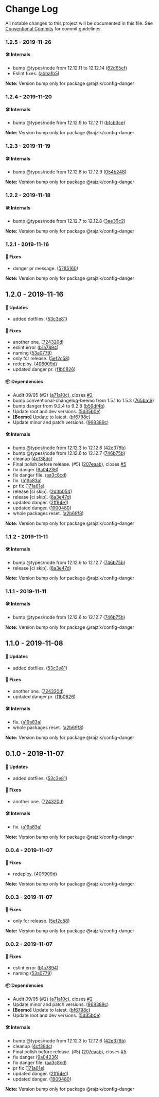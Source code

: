 # Change Log

All notable changes to this project will be documented in this file.
See [Conventional Commits](https://conventionalcommits.org) for commit guidelines.

### 1.2.5 - 2019-11-26

#### 🛠 Internals

- bump @types/node from 12.12.11 to 12.12.14 ([62d65ef](https://github.com/rajzik/lumos/commit/62d65ef))
- Eslint fixes. ([abba1b5](https://github.com/rajzik/lumos/commit/abba1b5))

**Note:** Version bump only for package @rajzik/config-danger





### 1.2.4 - 2019-11-20

#### 🛠 Internals

- bump @types/node from 12.12.9 to 12.12.11 ([b1cb3ce](https://github.com/rajzik/lumos/commit/b1cb3ce))

**Note:** Version bump only for package @rajzik/config-danger





### 1.2.3 - 2019-11-19

#### 🛠 Internals

- bump @types/node from 12.12.8 to 12.12.9 ([054b248](https://github.com/rajzik/lumos/commit/054b248))

**Note:** Version bump only for package @rajzik/config-danger





### 1.2.2 - 2019-11-18

#### 🛠 Internals

- bump @types/node from 12.12.7 to 12.12.8 ([3ae36c2](https://github.com/rajzik/lumos/commit/3ae36c2))

**Note:** Version bump only for package @rajzik/config-danger





### 1.2.1 - 2019-11-16

#### 🐞 Fixes

- danger pr message. ([5785160](https://github.com/rajzik/lumos/commit/5785160))

**Note:** Version bump only for package @rajzik/config-danger





## 1.2.0 - 2019-11-16

#### 🚀 Updates

- added dotfiles. ([53c3e81](https://github.com/rajzik/lumos/commit/53c3e81))

#### 🐞 Fixes

- another one. ([724320d](https://github.com/rajzik/lumos/commit/724320d))
- eslint error ([b1a7894](https://github.com/rajzik/lumos/commit/b1a7894))
- naming ([53a0779](https://github.com/rajzik/lumos/commit/53a0779))
- only for release. ([5ef2c58](https://github.com/rajzik/lumos/commit/5ef2c58))
- redeploy. ([406909d](https://github.com/rajzik/lumos/commit/406909d))
- updated danger pr. ([f1b0826](https://github.com/rajzik/lumos/commit/f1b0826))

#### 📦 Dependencies

- Audit 09/05 (#2) ([a71a10c](https://github.com/rajzik/lumos/commit/a71a10c)), closes [#2](https://github.com/rajzik/lumos/issues/2)
- bump conventional-changelog-beemo from 1.5.1 to 1.5.3 ([765ba19](https://github.com/rajzik/lumos/commit/765ba19))
- bump danger from 9.2.4 to 9.2.8 ([b59df4b](https://github.com/rajzik/lumos/commit/b59df4b))
- Update root and dev versions. ([5d35b0e](https://github.com/rajzik/lumos/commit/5d35b0e))
- **[Beemo]** Update to latest. ([bf6798c](https://github.com/rajzik/lumos/commit/bf6798c))
- Update minor and patch versions. ([968389c](https://github.com/rajzik/lumos/commit/968389c))

#### 🛠 Internals

- bump @types/node from 12.12.3 to 12.12.6 ([42e376b](https://github.com/rajzik/lumos/commit/42e376b))
- bump @types/node from 12.12.6 to 12.12.7 ([746b75b](https://github.com/rajzik/lumos/commit/746b75b))
- cleanup ([4cf38dc](https://github.com/rajzik/lumos/commit/4cf38dc))
- Final polish before release. (#5) ([207eaab](https://github.com/rajzik/lumos/commit/207eaab)), closes [#5](https://github.com/rajzik/lumos/issues/5)
- fix danger ([9a04236](https://github.com/rajzik/lumos/commit/9a04236))
- fix danger file. ([aa3c8cd](https://github.com/rajzik/lumos/commit/aa3c8cd))
- fix. ([a19a83a](https://github.com/rajzik/lumos/commit/a19a83a))
- pr fix ([171a01e](https://github.com/rajzik/lumos/commit/171a01e))
- release [ci skip]. ([2d3b054](https://github.com/rajzik/lumos/commit/2d3b054))
- release [ci skip]. ([8a3e47d](https://github.com/rajzik/lumos/commit/8a3e47d))
- updated danger. ([2ff94e1](https://github.com/rajzik/lumos/commit/2ff94e1))
- updated danger. ([1900480](https://github.com/rajzik/lumos/commit/1900480))
- whole packages reset. ([a2b69f8](https://github.com/rajzik/lumos/commit/a2b69f8))

**Note:** Version bump only for package @rajzik/config-danger





### 1.1.2 - 2019-11-11

#### 🛠 Internals

- bump @types/node from 12.12.6 to 12.12.7 ([746b75b](https://github.com/rajzik/lumos/commit/746b75b))
- release [ci skip]. ([8a3e47d](https://github.com/rajzik/lumos/commit/8a3e47d))

**Note:** Version bump only for package @rajzik/config-danger





### 1.1.1 - 2019-11-11

#### 🛠 Internals

- bump @types/node from 12.12.6 to 12.12.7 ([746b75b](https://github.com/rajzik/lumos/commit/746b75b))

**Note:** Version bump only for package @rajzik/config-danger





## 1.1.0 - 2019-11-08

#### 🚀 Updates

- added dotfiles. ([53c3e81](https://github.com/rajzik/lumos/commit/53c3e81))

#### 🐞 Fixes

- another one. ([724320d](https://github.com/rajzik/lumos/commit/724320d))
- updated danger pr. ([f1b0826](https://github.com/rajzik/lumos/commit/f1b0826))

#### 🛠 Internals

- fix. ([a19a83a](https://github.com/rajzik/lumos/commit/a19a83a))
- whole packages reset. ([a2b69f8](https://github.com/rajzik/lumos/commit/a2b69f8))

**Note:** Version bump only for package @rajzik/config-danger





## 0.1.0 - 2019-11-07

#### 🚀 Updates

- added dotfiles. ([53c3e81](https://github.com/rajzik/lumos/commit/53c3e81))

#### 🐞 Fixes

- another one. ([724320d](https://github.com/rajzik/lumos/commit/724320d))

#### 🛠 Internals

- fix. ([a19a83a](https://github.com/rajzik/lumos/commit/a19a83a))

**Note:** Version bump only for package @rajzik/config-danger





### 0.0.4 - 2019-11-07

#### 🐞 Fixes

- redeploy. ([406909d](https://github.com/rajzik/lumos/commit/406909d))

**Note:** Version bump only for package @rajzik/config-danger





### 0.0.3 - 2019-11-07

#### 🐞 Fixes

- only for release. ([5ef2c58](https://github.com/rajzik/lumos/commit/5ef2c58))

**Note:** Version bump only for package @rajzik/config-danger





### 0.0.2 - 2019-11-07

#### 🐞 Fixes

- eslint error ([b1a7894](https://github.com/rajzik/lumos/commit/b1a7894))
- naming ([53a0779](https://github.com/rajzik/lumos/commit/53a0779))

#### 📦 Dependencies

- Audit 09/05 (#2) ([a71a10c](https://github.com/rajzik/lumos/commit/a71a10c)), closes [#2](https://github.com/rajzik/lumos/issues/2)
- Update minor and patch versions. ([968389c](https://github.com/rajzik/lumos/commit/968389c))
- **[Beemo]** Update to latest. ([bf6798c](https://github.com/rajzik/lumos/commit/bf6798c))
- Update root and dev versions. ([5d35b0e](https://github.com/rajzik/lumos/commit/5d35b0e))

#### 🛠 Internals

- bump @types/node from 12.12.3 to 12.12.6 ([42e376b](https://github.com/rajzik/lumos/commit/42e376b))
- cleanup ([4cf38dc](https://github.com/rajzik/lumos/commit/4cf38dc))
- Final polish before release. (#5) ([207eaab](https://github.com/rajzik/lumos/commit/207eaab)), closes [#5](https://github.com/rajzik/lumos/issues/5)
- fix danger ([9a04236](https://github.com/rajzik/lumos/commit/9a04236))
- fix danger file. ([aa3c8cd](https://github.com/rajzik/lumos/commit/aa3c8cd))
- pr fix ([171a01e](https://github.com/rajzik/lumos/commit/171a01e))
- updated danger. ([2ff94e1](https://github.com/rajzik/lumos/commit/2ff94e1))
- updated danger. ([1900480](https://github.com/rajzik/lumos/commit/1900480))

**Note:** Version bump only for package @rajzik/config-danger
